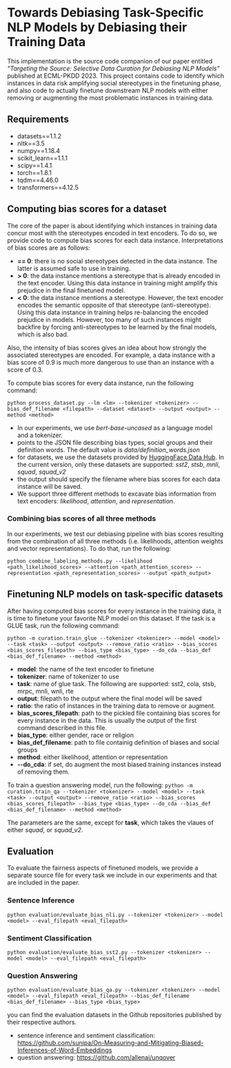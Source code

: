 # Towards Debiasing Task-Specific NLP Models by Debiasing their Training Data
This implementation is the source code companion of our paper entitled *"Targeting the Source: Selective Data Curation for Debiasing NLP Models"* published at ECML-PKDD 2023. This project contains code to identify which instances in data risk amplifying social stereotypes in the finetuning phase, and also code to actually finetune downstream NLP models with either removing or augmenting the most problematic instances in training data.

## Requirements
- datasets==1.1.2
- nltk==3.5
- numpy==1.18.4
- scikit_learn==1.1.1
- scipy==1.4.1
- torch==1.8.1
- tqdm==4.46.0
- transformers==4.12.5



## Computing bias scores for a dataset
The core of the paper is about identifying which instances in training data concur most with the stereotypes encoded in text encoders. To do so, we provide code to compute bias scores for each data instance. Interpretations of bias scores are as follows:
- **== 0**: there is no social stereotypes detected in the data instance. The latter is assumed safe to use in training.
- **> 0**: the data instance mentions a stereotype that is already encoded in the text encoder. Using this data instance in training might amplify this prejudice in the final finetuned model.
- **< 0**: the data instance mentions a stereotype. However, the text encoder encodes the semantic opposite of that stereotype (anti-stereotype). Using this data instance in training helps re-balancing the encoded prejudice in models. However, too many of such instances might backfire by forcing anti-stereotypes to be learned by the final models, which is also bad.

Also, the intensity of bias scores gives an idea about how strongly the associated stereotypes are encoded. For example, a data instance with a bias score of 0.9 is much more dangerous to use than an instance with a score of 0.3. 

To compute bias scores for every data instance, run the following command:

`python process_dataset.py --lm <lm> --tokenizer <tokenizer> --bias_def_filename <filepath> --dataset <dataset> --output <output> --method <method>`

- In our experiments, we use *bert-base-uncased* as a language model and a tokenizer.
- <filepath> points to the JSON file describing bias types, social groups and their definition words. The default value is *data/definition_words.json*
- for datasets, we use the datasets provided by [HuggingFace Data Hub](https://huggingface.co/datasets). In the current version, only these datasets are supported: *sst2*, *stsb*, *mnli*, *squad*, *squad_v2*
- the output should specify the filename where bias scores for each data instance will be saved.
- We support three different methods to excavate bias information from text encoders: *likelihood*, *attention*, and *representation*.



### Combining bias scores of all three methods
In our experiments, we test our debiasing pipeline with bias scores resulting from the combination of all three methods (i.e. likelihoods, attention weights and vector representations). To do that, run the following:

`python combine_labeling_methods.py --likelihood <path_likelihood_scores> --attention <path_attention_scores> --representation <path_representation_scores> --output <path_output>`



## Finetuning NLP models on task-specific datasets
After having computed bias scores for every instance in the training data, it is time to finetune your favorite NLP model on this dataset. If the task is a GLUE task, run the following command:

`python -m curation.train_glue --tokenizer <tokenizer> --model <model> --task <task> --output <output> --remove_ratio <ratio> --bias_scores <bias_scores_filepath> --bias_type <bias_type> --do_cda --bias_def <bias_def_filename> --method <method>`

- **model**: the name of the text encoder to finetune
- **tokenizer**: name of tokenizer to use
- **task**: name of glue task. The following are supported: sst2, cola, stsb, mrpc, mnli, wnli, rte
- **output**: filepath to the output where the final model will be saved
- **ratio**: the ratio of instances in the training data to remove or augment.
- **bias_scores_filepath**: path to the pickled file containing bias scores for every instance in the data. This is usually the output of the first command described in this file.
- **bias_type**: either gender, race or religion
- **bias_def_filename**: path to file containig definition of biases and social groups
- **method**: either likelihood, attention or representation
- **--do_cda**: if set, do augment the most biased training instances instead of removing them.

To train a question answering model, run the following: 
`python -m curation.train_qa --tokenizer <tokenizer> --model <model> --task <task> --output <output> --remove_ratio <ratio> --bias_scores <bias_scores_filepath> --bias_type <bias_type> --do_cda --bias_def <bias_def_filename> --method <method>`

The parameters are the same, except for **task**, which takes the vlaues of either *squad*, or *squad_v2*.



## Evaluation
To evaluate the fairness aspects of finetuned models, we provide a separate source file for every task we include in our experiments and that are included in the paper.

### Sentence Inference
`python evaluation/evaluate_bias_nli.py --tokenizer <tokenizer> --model <model> --eval_filepath <eval_filepath>`

### Sentiment Classification
`python evaluation/evaluate_bias_sst2.py --tokenizer <tokenizer> --model <model> --eval_filepath <eval_filepath>`

### Question Answering
`python evaluation/evaluate_bias_qa.py --tokenizer <tokenizer> --model <model> --eval_filepath <eval_filepath> --bias_def_filename <bias_def_filename> --bias_type <bias_type>`

you can find the evaluation datasets in the Github repositories published by their respective authors.
- sentence inference and sentiment classification: https://github.com/sunipa/On-Measuring-and-Mitigating-Biased-Inferences-of-Word-Embeddings
- question answering: https://github.com/allenai/unqover
